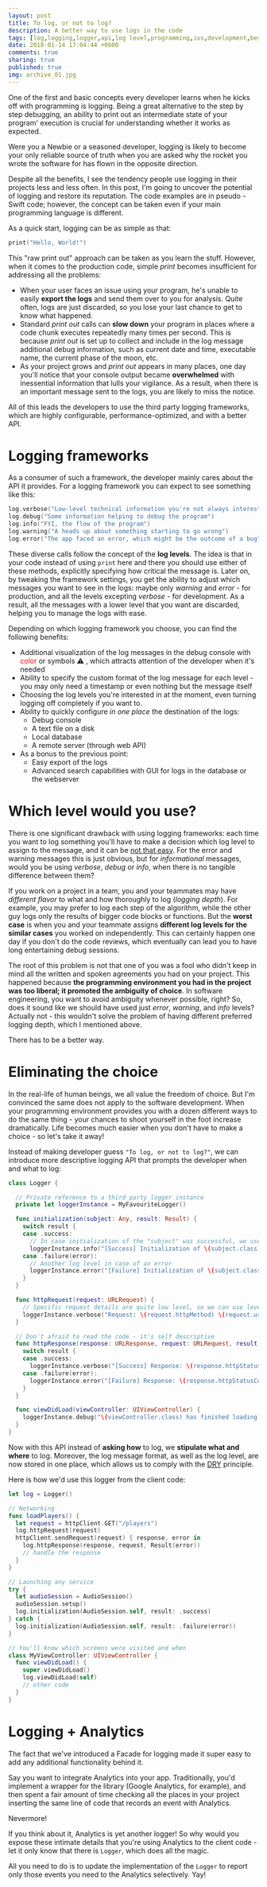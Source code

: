 ```yaml
---
layout: post
title: To log, or not to log?
description: A better way to use logs in the code
tags: [log,logging,logger,api,log level,programming,ios,development,best practices]
date: 2018-01-14 17:04:44 +0600
comments: true
sharing: true
published: true
img: archive_01.jpg
---
```


One of the first and basic concepts every developer learns when he kicks off with programming is logging. Being a great alternative to the step by step debugging, an ability to print out an intermediate state of your program' execution is crucial for understanding whether it works as expected.

Were you a Newbie or a seasoned developer, logging is likely to become your only reliable source of truth when you are asked why the rocket you wrote the software for has flown in the opposite direction.

Despite all the benefits, I see the tendency people use logging in their projects less and less often. In this post, I'm going to uncover the potential of logging and restore its reputation. The code examples are in pseudo - Swift code; however, the concept can be taken even if your main programming language is different.

As a quick start, logging can be as simple as that:

```swift
print("Hello, World!")
```

This "raw print out" approach can be taken as you learn the stuff. However, when it comes to the production code, simple _print_ becomes insufficient for addressing all the problems:

* When your user faces an issue using your program, he's unable to easily __export the logs__ and send them over to you for analysis. Quite often, logs are just discarded, so you lose your last chance to get to know what happened.
* Standard _print out_ calls can __slow down__ your program in places where a code chunk executes repeatedly many times per second. This is because _print out_ is set up to collect and include in the log message additional debug information, such as current date and time, executable name, the current phase of the moon, etc.
* As your project grows and _print out_ appears in many places, one day you'll notice that your console output became __overwhelmed__ with inessential information that lulls your vigilance. As a result, when there is an important message sent to the logs, you are likely to miss the notice.

All of this leads the developers to use the third party logging frameworks, which are highly configurable, performance-optimized, and with a better API.

# Logging frameworks

As a consumer of such a framework, the developer mainly cares about the API it provides. For a logging framework you can expect to see something like this:

```swift
log.verbose("Low-level technical information you're not always interested in")
log.debug("Some information helping to debug the program")
log.info("FYI, the flow of the program")
log.warning("A heads up about something starting to go wrong")
log.error("The app faced an error, which might be the outcome of a bug")
```
These diverse calls follow the concept of the __log levels__. The idea is that in your code instead of using `print` here and there you should use either of these methods, explicitly specifying how critical the message is. Later on, by tweaking the framework settings, you get the ability to adjust which messages you want to see in the logs: maybe only _warning_ and _error_ - for production, and all the levels excepting _verbose_ - for development. As a result, all the messages with a lower level that you want are discarded, helping you to manage the logs with ease.

Depending on which logging framework you choose, you can find the following benefits:

* Additional visualization of the log messages in the debug console with <span style="color:red">color</span> or symbols ⚠️ , which attracts attention of the developer when it's needed
* Ability to specify the custom format of the log message for each level - you may only need a timestamp or even nothing but the message itself
* Choosing the log levels you're interested in at the moment, even turning logging off completely if you want to.
* Ability to quickly configure _in one place_ the destination of the logs:
  - Debug console
  - A text file on a disk
  - Local database
  - A remote server (through web API)
* As a bonus to the previous point:
  - Easy export of the logs
  - Advanced search capabilities with GUI for logs in the database or the webserver

# Which level would you use?

There is one significant drawback with using logging frameworks: each time you want to log something you'll have to make a decision which log level to assign to the message, and it can be [not that easy](https://stackoverflow.com/questions/7839565/logging-levels-logback-rule-of-thumb-to-assign-log-levels).
For the error and warning messages this is just obvious, but for _informational_ messages, would you be using _verbose_, _debug_ or _info_, when there is no tangible difference between them?

If you work on a project in a team, you and your teammates may have _different flavor_ to what and how thoroughly to log (_logging depth_). For example, you may prefer to log each step of the algorithm, while the other guy logs only the results of bigger code blocks or functions. But the __worst case__ is when you and your teammate assigns __different log levels for the similar cases__ you worked on independently. This can certainly happen one day if you don't do the code reviews, which eventually can lead you to have long entertaining debug sessions.

The root of this problem is not that one of you was a fool who didn't keep in mind all the written and spoken agreements you had on your project. This happened because __the programming environment you had in the project was too liberal; it promoted the ambiguity of choice__. In software engineering, you want to avoid ambiguity whenever possible, right? So, does it sound like we should have used just _error_, _warning_, and _info_ levels? Actually not - this wouldn't solve the problem of having different preferred logging depth, which I mentioned above.

There has to be a better way.

# Eliminating the choice

In the real-life of human beings, we all value the freedom of choice. But I'm convinced the same does not apply to the software development. When your programming environment provides you with a dozen different ways to do the same thing - your chances to shoot yourself in the foot increase dramatically.
Life becomes much easier when you don't have to make a choice - so let's take it away!

Instead of making developer guess `"To log, or not to log?"`, we can introduce more descriptive logging API that prompts the developer when and what to log:

```swift
class Logger {

  // Private reference to a third party logger instance
  private let loggerInstance = MyFavouriteLogger()

  func initialization(subject: Any, result: Result) {
    switch result {
    case .success:
      // In case initialization of the "subject" was successful, we use log level 'info'
      loggerInstance.info("[Success] Initialization of \(subject.class)")
    case .failure(error):
      // Another log level in case of an error
      loggerInstance.error("[Failure] Initialization of \(subject.class)")
    }
  }

  func httpRequest(request: URLRequest) {
    // Specific request details are quite low level, so we can use level 'verbose'
    loggerInstance.verbose("Request: \(request.httpMethod) \(request.url) \(request.body)")
  }

  // Don't afraid to read the code - it's self descriptive
  func httpResponse(response: URLResponse, request: URLRequest, result: Result) {
    switch result {
    case .success:
      loggerInstance.verbose("[Success] Response: \(response.httpStatusCode) \(response.body)")
    case .failure(error):
      loggerInstance.error("[Failure] Response: \(response.httpStatusCode) \(response.body) Error: \(error)")
    }
  }

  func viewDidLoad(viewController: UIViewController) {
    loggerInstance.debug("\(viewController.class) has finished loading view")
  }
}
```
Now with this API instead of __asking how__ to log, we __stipulate what and where__ to log. Moreover, the log message format, as well as the log level, are now stored in one place, which allows us to comply with the [DRY](https://en.wikipedia.org/wiki/Don%27t_repeat_yourself) principle.

Here is how we'd use this logger from the client code:

```swift
let log = Logger()
```
```swift
// Networking
func loadPlayers() {
  let request = httpClient.GET("/players")
  log.httpRequest(request)
  httpClient.sendRequest(request) { response, error in
    log.httpResponse(response, request, Result(error))
    // handle the response
  }
}
```
```swift
// Launching any service
try {
  let audioSession = AudioSession()
  audioSession.setup()
  log.initialization(AudioSession.self, result: .success)
} catch {
  log.initialization(AudioSession.self, result: .failure(error))
}
```
```swift
// You'll know which screens were visited and when
class MyViewController: UIViewController {
  func viewDidLoad() {
    super.viewDidLoad()
    log.viewDidLoad(self)
    // other code
  }
}
```
# Logging + Analytics

The fact that we've introduced a Facade for logging made it super easy to add any additional functionality behind it.

Say you want to integrate Analytics into your app.
Traditionally, you'd implement a wrapper for the library (Google Analytics, for example), and then spent a fair amount of time checking all the places in your project inserting the same line of code that records an event with Analytics.

Nevermore!

If you think about it, Analytics is yet another logger! So why would you expose these intimate details that you're using Analytics to the client code - let it only know that there is `Logger`, which does all the magic.

All you need to do is to update the implementation of the `Logger` to report only those events you need to the Analytics selectively. Yay!